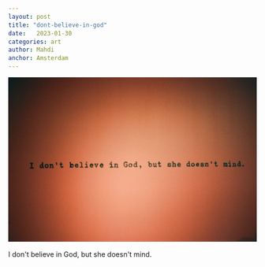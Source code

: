 ```yaml
---
layout: post
title: "dont-believe-in-god"
date:   2023-01-30
categories: art
author: Mahdi
anchor: Amsterdam
---
```


![dont-believe-in-god](/img/arts/nikon-fm/dont-believe-in-god.jpg)

<span class='image-details'>
I don't believe in God, but she doesn't mind.
</span>
